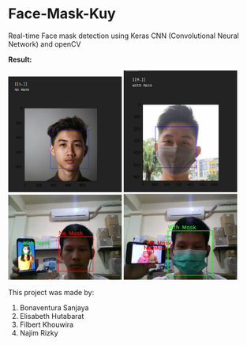 # Face-Mask-Kuy
Real-time Face mask detection using Keras CNN (Convolutional Neural Network) and openCV

<b>Result:</b>
<div>
  <img width="230px" src="https://github.com/najimRizky/Face-Mask-Kuy/blob/master/result/result%20static.png?raw=true"></img>
  <img width="230px" src="https://github.com/najimRizky/Face-Mask-Kuy/blob/master/result/result%20static%202.png?raw=true"></img>
  <img width="230px" src="https://github.com/najimRizky/Face-Mask-Kuy/blob/master/result/result%20dynamic.png?raw=true"></img>
  <img width="230px" src="https://github.com/najimRizky/Face-Mask-Kuy/blob/master/result/result%20dynamic%202.png?raw=true"></img>
</div>

This project was made by: 
1. Bonaventura Sanjaya
2. Elisabeth Hutabarat	
3. Filbert Khouwira
4. Najim Rizky	

